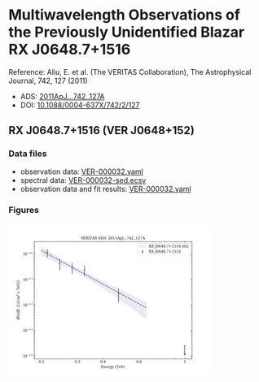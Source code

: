 # Multiwavelength Observations of the Previously Unidentified Blazar RX J0648.7+1516

Reference:
Aliu, E. et al. (The VERITAS Collaboration), The Astrophysical Journal, 742, 127 (2011)

- ADS: [2011ApJ...742..127A](http://adsabs.harvard.edu/abs/2011ApJ...742..127A)
- DOI: [10.1088/0004-637X/742/2/127](https://doi.org/10.1088/0004-637X/742/2/127)

## RX J0648.7+1516 (VER J0648+152)
### Data files

- observation data: [VER-000032.yaml](VER-000032.yaml)  
- spectral data: [VER-000032-sed.ecsv](VER-000032-sed.ecsv)  
- observation data and fit results: [VER-000032.yaml](VER-000032.yaml)  


### Figures

<img src="figures/2011ApJ...742..127A-VER-32-1-sed.png" alt="drawing" width="400"/>


